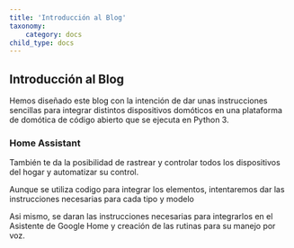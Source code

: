 ```yaml
---
title: 'Introducción al Blog'
taxonomy:
    category: docs
child_type: docs
---
```


## Introducción al Blog ##
Hemos diseñado este blog con la intención de dar unas instrucciones sencillas
para integrar distintos dispositivos domóticos en una plataforma de domótica
de código abierto que se ejecuta en Python 3.
### Home Assistant ### 
También te da la posibilidad de rastrear y controlar todos los dispositivos
del hogar y automatizar su control. 

Aunque se utiliza codigo para integrar los elementos, intentaremos dar las instrucciones necesarias para cada tipo y modelo

Asi mismo, se daran las instrucciones necesarias para integrarlos en el
Asistente de Google Home y creación de las rutinas para su manejo por voz. 
